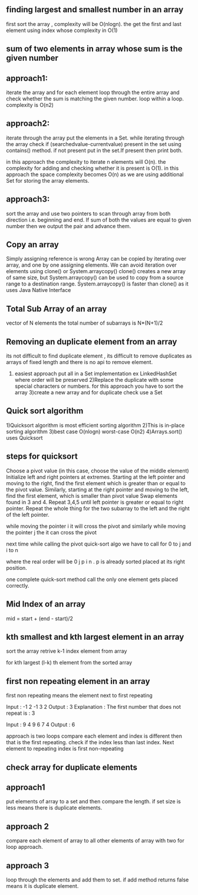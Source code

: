 finding largest and smallest number in an array 
------------------------------------------------
first sort the array , complexity will be O(nlogn).
the get the first and last element using index whose complexity in O(1)

sum of two elements in array  whose sum is the given number
-----------------------------------------------------------
approach1:
----------
iterate the array and for each element loop through the entire array and check whether the sum is matching the given number.
 loop within a loop. complexity is O(n2)
 
approach2:
----------
iterate through the array put the elements in a Set. 
while iterating through the array  check if (searchedvalue-currentvalue) present in the set using contains() method.
if not present put in the set.If present then print both.

in this approach the complexity to iterate n elements will O(n).
the complexity for adding and checking whether it is present is O(1).
in this approach the space complexity becomes O(n) as we are using additional Set for storing the array elements.

approach3:
---------
sort the array and use two pointers to scan through array from both direction i.e. beginning and end. 
If sum of both the values are equal to given number then we output the pair and advance them.

Copy an array
---------------
Simply assigning reference is wrong
Array can be copied by iterating over array, and one by one assigning elements.
We can avoid iteration over elements using clone() or System.arraycopy()
clone() creates a new array of same size, but System.arraycopy() can be used to copy from a source range to a destination range.
System.arraycopy() is faster than clone() as it uses Java Native Interface

Total Sub Array of an array
--------------------------
 vector of N elements the total number of subarrays is N*(N+1)/2
 
 
 
Removing an duplicate element from an array
----------------------------------------------
its not difficult to find duplicate element , its difficult to remove duplicates as arrays of fixed length and there is no api to remove element.

1) easiest approach put all in a Set implementation ex LinkedHashSet where order will be preserved
2)Replace the duplicate with some special characters or numbers. for this approach you have to sort the array
3)create a new array and for duplicate check use a Set 


Quick sort algorithm
---------------------
1)Quicksort algorithm is most efficient sorting algorithm
2)This is in-place sorting algorithm
3)best case O(nlogn) worst-case O(n2)
4)Arrays.sort() uses Quicksort

steps for quicksort
--------------------
Choose a pivot value (in this case, choose the value of the middle element)
Initialize left and right pointers at extremes.
Starting at the left pointer and moving to the right, find the first element which is greater than or equal to the pivot value.
Similarly, starting at the right pointer and moving to the left, find the first element, which is smaller than pivot value
Swap elements found in 3 and 4.
Repeat 3,4,5 until left pointer is greater or equal to right pointer.
Repeat the whole thing for the two subarray to the left and the right of the left pointer.

while moving the pointer i it will cross the pivot and similarly while moving the pointer j the it can cross the pivot

next time while calling the pivot quick-sort algo we have to call for  0 to j and i to n

where the real order will be 0 j p i n   . p is already sorted placed at its right position.

one complete quick-sort method call the only one element gets placed correctly.



Mid Index of an array
---------------------
mid = start + (end - start)/2

kth smallest and  kth largest element in an array
----------------------------------------------------
sort the array 
retrive k-1 index element from array

for kth largest (l-k) th element from the sorted array

first non repeating element in an array
---------------------------------------

first non repeating means the element next to first repeating 

Input : -1 2 -1 3 2
Output : 3
Explanation : The first number that does not 
repeat is : 3

Input : 9 4 9 6 7 4
Output : 6

approach is two loops compare each element and index is different 
then that is the first repeating.
check if the index less than last index.
Next element to repeating index is first non-repeating 

check array for duplicate elements
-----------------------------------
approach1
--------
put elements of array to a set and then compare the length. if set size is less means there is duplicate elements.

approach 2
------------
compare each element of array to all other elements of array with two for loop approach.

approach 3
------------
loop through the elements and add them to set. if add method returns false means it is duplicate element.












 
 


